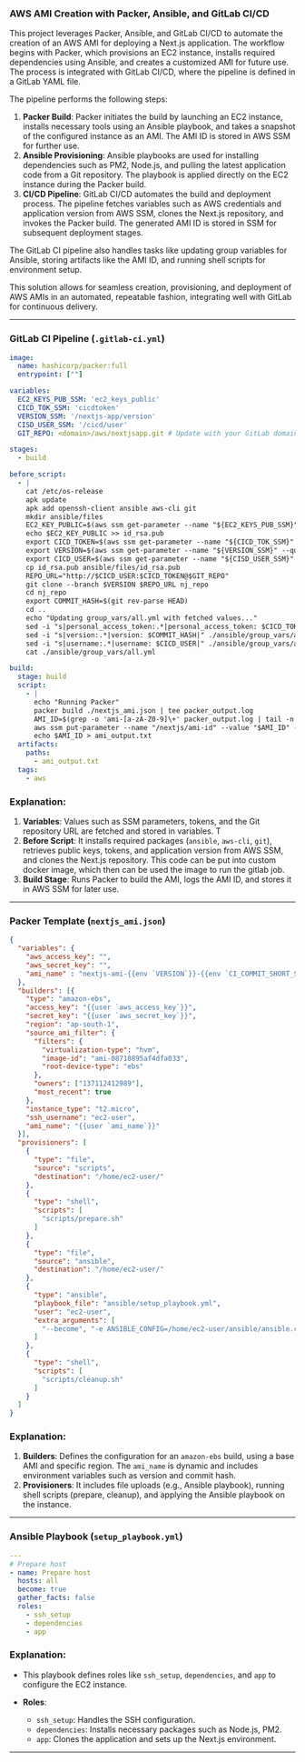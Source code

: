 

### AWS AMI Creation with Packer, Ansible, and GitLab CI/CD

This project leverages Packer, Ansible, and GitLab CI/CD to automate the creation of an AWS AMI for deploying a Next.js application. The workflow begins with Packer, which provisions an EC2 instance, installs required dependencies using Ansible, and creates a customized AMI for future use. The process is integrated with GitLab CI/CD, where the pipeline is defined in a GitLab YAML file.

The pipeline performs the following steps:
1. **Packer Build**: Packer initiates the build by launching an EC2 instance, installs necessary tools using an Ansible playbook, and takes a snapshot of the configured instance as an AMI. The AMI ID is stored in AWS SSM for further use.
2. **Ansible Provisioning**: Ansible playbooks are used for installing dependencies such as PM2, Node.js, and pulling the latest application code from a Git repository. The playbook is applied directly on the EC2 instance during the Packer build.
3. **CI/CD Pipeline**: GitLab CI/CD automates the build and deployment process. The pipeline fetches variables such as AWS credentials and application version from AWS SSM, clones the Next.js repository, and invokes the Packer build. The generated AMI ID is stored in SSM for subsequent deployment stages.

The GitLab CI pipeline also handles tasks like updating group variables for Ansible, storing artifacts like the AMI ID, and running shell scripts for environment setup.

This solution allows for seamless creation, provisioning, and deployment of AWS AMIs in an automated, repeatable fashion, integrating well with GitLab for continuous delivery.

---

### GitLab CI Pipeline (`.gitlab-ci.yml`)

```yaml
image: 
  name: hashicorp/packer:full
  entrypoint: [""]

variables:
  EC2_KEYS_PUB_SSM: 'ec2_keys_public'
  CICD_TOK_SSM: 'cicdtoken'
  VERSION_SSM: '/nextjs-app/version'
  CISD_USER_SSM: '/cicd/user'
  GIT_REPO: <domain>/aws/nextjsapp.git # Update with your GitLab domain

stages:
  - build

before_script:
  - |
    cat /etc/os-release
    apk update
    apk add openssh-client ansible aws-cli git
    mkdir ansible/files
    EC2_KEY_PUBLIC=$(aws ssm get-parameter --name "${EC2_KEYS_PUB_SSM}" --query 'Parameter.Value' --output text)
    echo $EC2_KEY_PUBLIC >> id_rsa.pub
    export CICD_TOKEN=$(aws ssm get-parameter --name "${CICD_TOK_SSM}" --query 'Parameter.Value' --output text)
    export VERSION=$(aws ssm get-parameter --name "${VERSION_SSM}" --query 'Parameter.Value' --output text)
    export CICD_USER=$(aws ssm get-parameter --name "${CISD_USER_SSM}" --query 'Parameter.Value' --output text)
    cp id_rsa.pub ansible/files/id_rsa.pub
    REPO_URL="http://$CICD_USER:$CICD_TOKEN@$GIT_REPO"
    git clone --branch $VERSION $REPO_URL nj_repo
    cd nj_repo
    export COMMIT_HASH=$(git rev-parse HEAD)
    cd ..
    echo "Updating group_vars/all.yml with fetched values..."
    sed -i "s|personal_access_token:.*|personal_access_token: $CICD_TOKEN|" ./ansible/group_vars/all.yml
    sed -i "s|version:.*|version: $COMMIT_HASH|" ./ansible/group_vars/all.yml  
    sed -i "s|username:.*|username: $CICD_USER|" ./ansible/group_vars/all.yml
    cat ./ansible/group_vars/all.yml

build:
  stage: build
  script:
    - |
      echo "Running Packer"
      packer build ./nextjs_ami.json | tee packer_output.log
      AMI_ID=$(grep -o 'ami-[a-zA-Z0-9]\+' packer_output.log | tail -n 1)
      aws ssm put-parameter --name "/nextjs/ami-id" --value "$AMI_ID" --type "String" --overwrite
      echo $AMI_ID > ami_output.txt
  artifacts:
    paths:
      - ami_output.txt
  tags:
    - aws
```

### Explanation:
1. **Variables**: Values such as SSM parameters, tokens, and the Git repository URL are fetched and stored in variables. T
2. **Before Script**: It installs required packages (`ansible`, `aws-cli`, `git`), retrieves public keys, tokens, and application version from AWS SSM, and clones the Next.js repository. This code can be put into custom docker image, which then can be used the image to run the gitlab job.
3. **Build Stage**: Runs Packer to build the AMI, logs the AMI ID, and stores it in AWS SSM for later use.

---

### Packer Template (`nextjs_ami.json`)

```json
{
  "variables": {
    "aws_access_key": "",
    "aws_secret_key": "",
    "ami_name" : "nextjs-ami-{{env `VERSION`}}-{{env `CI_COMMIT_SHORT_SHA`}}-{{env `COMMIT_HASH`}}-{{timestamp}}"
  },
  "builders": [{
    "type": "amazon-ebs",
    "access_key": "{{user `aws_access_key`}}",
    "secret_key": "{{user `aws_secret_key`}}",
    "region": "ap-south-1",
    "source_ami_filter": {
      "filters": {
        "virtualization-type": "hvm",
        "image-id": "ami-08718895af4dfa033",
        "root-device-type": "ebs"
      },
      "owners": ["137112412989"],
      "most_recent": true
    },
    "instance_type": "t2.micro",
    "ssh_username": "ec2-user",
    "ami_name": "{{user `ami_name`}}"
  }],
  "provisioners": [
    {
      "type": "file",
      "source": "scripts",
      "destination": "/home/ec2-user/"
    },
    {
      "type": "shell",
      "scripts": [
        "scripts/prepare.sh"
      ]
    },
    {
      "type": "file",
      "source": "ansible",
      "destination": "/home/ec2-user/"
    },
    {
      "type": "ansible",
      "playbook_file": "ansible/setup_playbook.yml",
      "user": "ec2-user",
      "extra_arguments": [
        "--become", "-e ANSIBLE_CONFIG=/home/ec2-user/ansible/ansible.cfg"
      ]
    },
    {
      "type": "shell",
      "scripts": [
        "scripts/cleanup.sh"
      ]
    }
  ]
}
```

### Explanation:
1. **Builders**: Defines the configuration for an `amazon-ebs` build, using a base AMI and specific region. The `ami_name` is dynamic and includes environment variables such as version and commit hash.
2. **Provisioners**: It includes file uploads (e.g., Ansible playbook), running shell scripts (prepare, cleanup), and applying the Ansible playbook on the instance.

---

### Ansible Playbook (`setup_playbook.yml`)

```yaml
---
# Prepare host
- name: Prepare host
  hosts: all
  become: true  
  gather_facts: false  
  roles:
    - ssh_setup
    - dependencies
    - app
```

### Explanation:
- This playbook defines roles like `ssh_setup`, `dependencies`, and `app` to configure the EC2 instance.
  
- **Roles**:
  - `ssh_setup`: Handles the SSH configuration.
  - `dependencies`: Installs necessary packages such as Node.js, PM2.
  - `app`: Clones the application and sets up the Next.js environment.

---
